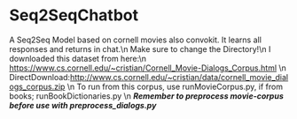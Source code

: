 # Seq2SeqChatbot
A Seq2Seq Model based on cornell movies also convokit. It learns all responses and returns in chat.\n
Make sure to change the Directory!\n
I downloaded this dataset from here:\n
https://www.cs.cornell.edu/~cristian/Cornell_Movie-Dialogs_Corpus.html \n
DirectDownload:http://www.cs.cornell.edu/~cristian/data/cornell_movie_dialogs_corpus.zip \n
To run from this corpus, use runMovieCorpus.py, if from books; runBookDictionaries.py \n
***Remember to preprocess movie-corpus before use with preprocess_dialogs.py***
